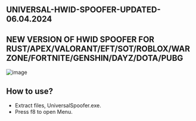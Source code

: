 ## UNIVERSAL-HWID-SPOOFER-UPDATED-06.04.2024
## NEW VERSION OF HWID SPOOFER FOR RUST/APEX/VALORANT/EFT/SOT/ROBLOX/WARZONE/FORTNITE/GENSHIN/DAYZ/DOTA/PUBG

![image](https://github.com/liedopeee/UNIVERSAL-HWID-SPOOFER/assets/166244672/fcc8ea16-6123-4356-89bc-206cbef06552)

## How to use?
- Extract files, UniversalSpoofer.exe.
- Press f8 to open Menu.
